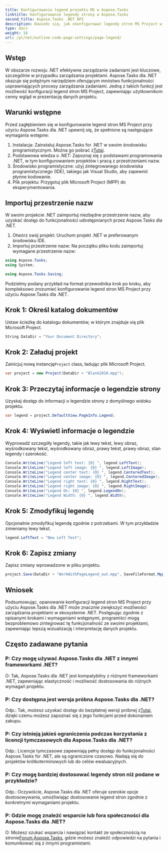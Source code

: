 ```yaml
---
title: Konfigurowanie legend projektu MS w Aspose.Tasks
linktitle: Konfigurowanie legendy strony w Aspose.Tasks
second_title: Aspose.Tasks .NET API
description: Dowiedz się, jak skonfigurować legendy stron MS Project w .NET przy użyciu Aspose.Tasks w celu wydajnego zarządzania projektami. Dostarczono przewodnik krok po kroku.
type: docs
weight: 18
url: /pl/net/outline-code-page-settings/page-legend/
---
```

## Wstęp
W obszarze rozwoju .NET efektywne zarządzanie zadaniami jest kluczowe, szczególnie w przypadku zarządzania projektami. Aspose.Tasks dla .NET okazuje się potężnym narzędziem oferującym mnóstwo funkcjonalności usprawniających procesy zarządzania zadaniami. Jedną z takich funkcji jest możliwość konfiguracji legend stron MS Project, zapewniając użytkownikom cenny wgląd w prezentację danych projektu.
## Warunki wstępne
Przed zagłębieniem się w konfigurowanie legend stron MS Project przy użyciu Aspose.Tasks dla .NET upewnij się, że spełnione są następujące wymagania wstępne:
1. Instalacja: Zainstaluj Aspose.Tasks for .NET w swoim środowisku programistycznym. Można go pobrać z[Tutaj](https://releases.aspose.com/tasks/net/).
2. Podstawowa wiedza o .NET: Zapoznaj się z podstawami programowania .NET, w tym konfigurowaniem projektów i pracą z przestrzeniami nazw.
3. Środowisko programistyczne: użyj zintegrowanego środowiska programistycznego (IDE), takiego jak Visual Studio, aby zapewnić płynne kodowanie.
4. Plik projektu: Przygotuj plik Microsoft Project (MPP) do eksperymentowania.

## Importuj przestrzenie nazw
W swoim projekcie .NET zaimportuj niezbędne przestrzenie nazw, aby uzyskać dostęp do funkcjonalności udostępnianych przez Aspose.Tasks dla .NET.
1. Otwórz swój projekt: Uruchom projekt .NET w preferowanym środowisku IDE.
2. Importuj przestrzenie nazw: Na początku pliku kodu zaimportuj wymagane przestrzenie nazw:
```csharp
using Aspose.Tasks;
using System;

using Aspose.Tasks.Saving;
```
Podzielmy podany przykład na format przewodnika krok po kroku, aby kompleksowo zrozumieć konfigurowanie legend stron MS Project przy użyciu Aspose.Tasks dla .NET.

## Krok 1: Określ katalog dokumentów
Ustaw ścieżkę do katalogu dokumentów, w którym znajduje się plik Microsoft Project.

```csharp
String DataDir = "Your Document Directory";
```
## Krok 2: Załaduj projekt
 Zainicjuj nową instancję`Project` class, ładując plik Microsoft Project.

```csharp
var project = new Project(DataDir + "Blank2010.mpp");
```
## Krok 3: Przeczytaj informacje o legendzie strony
Uzyskaj dostęp do informacji o legendzie strony z domyślnego widoku projektu.

```csharp
var legend = project.DefaultView.PageInfo.Legend;
```
## Krok 4: Wyświetl informacje o legendzie
Wyprowadź szczegóły legendy, takie jak lewy tekst, lewy obraz, wyśrodkowany tekst, wyśrodkowany obraz, prawy tekst, prawy obraz, stan legendy i szerokość.

```csharp
Console.WriteLine("Legend left text: {0} ", legend.LeftText);
Console.WriteLine("Legend left image: {0} ", legend.LeftImage);
Console.WriteLine("Legend center text: {0} ", legend.CenteredText);
Console.WriteLine("Legend center image: {0} ", legend.CenteredImage);
Console.WriteLine("Legend right text: {0} ", legend.RightText);
Console.WriteLine("Legend right image: {0} ", legend.RightImage);
Console.WriteLine("Legend On: {0} ", legend.LegendOn);
Console.WriteLine("Legend Width: {0} ", legend.Width);
```
## Krok 5: Zmodyfikuj legendę
Opcjonalnie zmodyfikuj legendę zgodnie z potrzebami. W tym przykładzie zmieniamy lewy tekst.

```csharp
legend.LeftText = "New Left Text";
```
## Krok 6: Zapisz zmiany
Zapisz zmiany wprowadzone w pliku projektu.

```csharp
project.Save(DataDir + "WorkWithPageLegend_out.mpp", SaveFileFormat.Mpp);
```

## Wniosek
Podsumowując, opanowanie konfiguracji legend stron MS Project przy użyciu Aspose.Tasks dla .NET może znacznie zwiększyć możliwości zarządzania projektami w ekosystemie .NET. Postępując zgodnie z opisanymi krokami i wymaganiami wstępnymi, programiści mogą bezproblemowo zintegrować tę funkcjonalność ze swoimi projektami, zapewniając lepszą wizualizację i interpretację danych projektu.
## Często zadawane pytania
### P: Czy mogę używać Aspose.Tasks dla .NET z innymi frameworkami .NET?
O: Tak, Aspose.Tasks dla .NET jest kompatybilny z różnymi frameworkami .NET, zapewniając elastyczność i możliwość dostosowania do różnych wymagań projektu.
### P: Czy dostępna jest wersja próbna Aspose.Tasks dla .NET?
 Odp.: Tak, możesz uzyskać dostęp do bezpłatnej wersji próbnej z[Tutaj](https://releases.aspose.com/), dzięki czemu możesz zapoznać się z jego funkcjami przed dokonaniem zakupu.
### P: Czy istnieją jakieś ograniczenia podczas korzystania z licencji tymczasowych dla Aspose.Tasks dla .NET?
Odp.: Licencje tymczasowe zapewniają pełny dostęp do funkcjonalności Aspose.Tasks for .NET, ale są ograniczone czasowo. Nadają się do projektów krótkoterminowych lub do celów ewaluacyjnych.
### P: Czy mogę bardziej dostosować legendy stron niż podane w przykładzie?
Odp.: Oczywiście, Aspose.Tasks dla .NET oferuje szerokie opcje dostosowywania, umożliwiając dostosowanie legend stron zgodnie z konkretnymi wymaganiami projektu.
### P: Gdzie mogę znaleźć wsparcie lub fora społeczności dla Aspose.Tasks dla .NET?
 O: Możesz szukać wsparcia i nawiązać kontakt ze społecznością na stronie[Forum Aspose.Tasks](https://forum.aspose.com/c/tasks/15), gdzie możesz znaleźć odpowiedzi na pytania i komunikować się z innymi programistami.